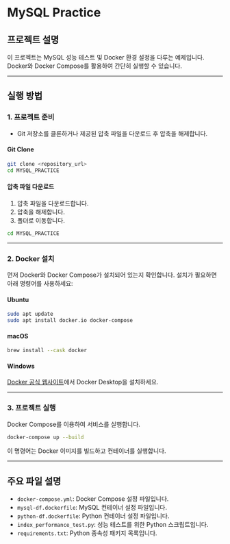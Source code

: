 # MySQL Practice

## 프로젝트 설명

이 프로젝트는 MySQL 성능 테스트 및 Docker 환경 설정을 다루는 예제입니다. Docker와 Docker Compose를 활용하여 간단히 실행할 수 있습니다.

---

## 실행 방법

### 1. 프로젝트 준비

- Git 저장소를 클론하거나 제공된 압축 파일을 다운로드 후 압축을 해제합니다.

#### Git Clone

```bash
git clone <repository_url>
cd MYSQL_PRACTICE
```

#### 압축 파일 다운로드

1. 압축 파일을 다운로드합니다.
2. 압축을 해제합니다.
3. 폴더로 이동합니다.

```bash
cd MYSQL_PRACTICE
```

---

### 2. Docker 설치

먼저 Docker와 Docker Compose가 설치되어 있는지 확인합니다. 설치가 필요하면 아래 명령어를 사용하세요:

#### Ubuntu

```bash
sudo apt update
sudo apt install docker.io docker-compose
```

#### macOS

```bash
brew install --cask docker
```

#### Windows

[Docker 공식 웹사이트](https://www.docker.com/products/docker-desktop/)에서 Docker Desktop을 설치하세요.

---

### 3. 프로젝트 실행

Docker Compose를 이용하여 서비스를 실행합니다.

```bash
docker-compose up --build
```

이 명령어는 Docker 이미지를 빌드하고 컨테이너를 실행합니다.

---

## 주요 파일 설명

- `docker-compose.yml`: Docker Compose 설정 파일입니다.
- `mysql-df.dockerfile`: MySQL 컨테이너 설정 파일입니다.
- `python-df.dockerfile`: Python 컨테이너 설정 파일입니다.
- `index_performance_test.py`: 성능 테스트를 위한 Python 스크립트입니다.
- `requirements.txt`: Python 종속성 패키지 목록입니다.

